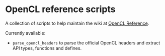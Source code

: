# OpenCL reference scripts

A collection of scripts to help maintain the wiki at
[OpenCL Reference][oclref].

Currently available:

* `parse_opencl_headers` to parse the official OpenCL headers and
  extract API types, functions and defines.

[oclref]: http://openclreference.com "OpenCL Reference"
